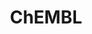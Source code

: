 ---
bigquery: https://console.cloud.google.com/bigquery?p=patents-public-data&d=ebi_chembl&page=dataset
citation: '"The ChEMBL database in 2017." Anna Gaulton, Anne Hersey, Michał Nowotka,
  A Patrícia Bento, Jon Chambers, David Mendez, Prudence Mutowo, Francis Atkinson,
  Louisa J Bellis, Elena Cibrián-Uhalte, Mark Davies, Nathan Dedman, Anneli Karlsson,
  María Paula Magariños, John P Overington, George Papadatos, Ines Smit, Andrew R
  Leach Nucleic acids Research (2017) 45 (Database Issue), D945-D954'
contributors: European Bioinformatics Institute
cost: None
description: ChEMBL Data is a manually curated database of small molecules used in
  drug discovery, including information about existing patented drugs.
documentation: 'schema: https://www.ebi.ac.uk/chembl/db_schema


  '
last_edit: 04/09/2022, 22:23:59
location: https://console.cloud.google.com/marketplace/product/google_patents_public_datasets/chembl
maintained_by: EMBL-EBI, an outstation of European Molecular Biology Laboratory
related_publications: '

  ChEMBL: towards direct deposition of bioassay data.


  Mendez D, Gaulton A, Bento AP, Chambers J, De Veij M, Félix E, Magariños MP, Mosquera
  JF, Mutowo P, Nowotka M, Gordillo-Marañón M, Hunter F, Junco L, Mugumbate G, Rodriguez-Lopez
  M, Atkinson F, Bosc N, Radoux CJ, Segura-Cabrera A, Hersey A, Leach AR.


  — Nucleic Acids Res. 2019; 47(D1):D930-D940. doi: 10.1093/nar/gky1075

  '
schema_fields:
- oral
- abstract
- withdrawn_year
- aidx
- irac_code
- level4
- src_compound_id
- parent_type
- ddd_id
- warning_year
- mutation
- strength
- authors
- assay_source
- assay_class_id
- text_value
- definition
- tid_fixed
- ddd_units
- drugind_id
- curation_comment
- level3_description
- withdrawn_reason
- co_stem_id
- mecref_id
- sitecomp_id
- enzyme_tid
- level1_description
- therapeutic_flag
- action_type
- component_id
- previous_company
- nda_type
- last_active
- hbd
- source
- withdrawn_flag
- potential_duplicate
- actsm_id
- smarts
- aspect
- published_value
- activity_count
- rtb
- prediction_method
- assay_subcellular_fraction
- usan_stem_id
- cell_source_organism
- standard_inchi
- confidence_score
- bao_endpoint
- assay_test_type
- approval_date
- src_id
- downgraded
- idx
- clo_id
- molregno
- last_page
- res_stem_id
- efo_id
- warnref_id
- published_relation
- parenteral
- name
- tbl
- tax_id
- assay_type
- published_units
- hbd_lipinski
- assay_organism
- delist_flag
- aromatic_rings
- confidence
- l3
- submission_date
- class_type
- atc_code
- hba
- relationship
- rgid
- mc_target_type
- enzyme_name
- entity_id
- component_synonym
- cell_id
- cx_logp
- max_phase
- comp_go_id
- pathway_key
- level3
- db_version
- level5
- standard_upper_value
- normal_range_max
- helm_notation
- doi
- assay_strain
- biocomp_id
- compound_key
- standard_inchi_key
- patent_no
- major_class
- frac_code
- predbind_id
- warning_country
- molsyn_id
- volume
- ref_id
- level4_description
- class_level
- version
- tissue_id
- activity_comment
- species_group_flag
- alert_name
- mc_target_name
- availability_type
- formulation_id
- natural_product
- standard_text_value
- ddd_comment
- source_domain_id
- compsyn_id
- selectivity_comment
- bto_id
- l8
- ddd_value
- target_desc
- journal
- mw_monoisotopic
- num_lipinski_ro5_violations
- standard_type
- isoform
- compd_id
- cx_most_apka
- molfile
- ref_type
- molecule_type
- standard_relation
- substrate_record_id
- metref_id
- mechanism_comment
- path
- site_residues
- qed_weighted
- black_box_warning
- site_id
- acd_logd
- applicant_full_name
- cell_name
- mc_target_accession
- first_page
- innovator_company
- cpd_str_alert_id
- mc_organism
- active_ingredient
- curated_by
- component_type
- sequence_md5sum
- ingredient
- indication_class
- warning_description
- company
- prod_pat_id
- l1
- short_name
- usan_stem_definition
- record_id
- indref_id
- job_id
- max_phase_for_ind
- le
- protclasssyn_id
- mol_atc_id
- topical
- ass_cls_map_id
- upper_value
- ddd_admr
- bei
- drug_product_flag
- irac_class_id
- acd_most_bpka
- mc_tax_id
- usan_substem
- comments
- parent_id
- met_conversion
- db_source
- heavy_atoms
- polymer_flag
- drug_substance_flag
- psa
- alogp
- canonical_smiles
- smid
- updated_on
- level2_description
- num_alerts
- assay_category
- first_approval
- assay_param_id
- withdrawn_class
- alert_set_id
- data_validity_comment
- disease_efficacy
- creation_date
- standard_units
- value
- syn_type
- orig_description
- units
- oc_id
- relationship_desc
- warning_id
- src_description
- parameter_type
- published_type
- src_assay_id
- l5
- l4
- sei
- parent_molregno
- usan_year
- homologue
- structure_type
- frac_class_id
- hba_lipinski
- label
- hrac_code
- status
- pref_name
- protein_class_synonym
- ap_id
- inorganic_flag
- l2
- patent_use_code
- pchembl_value
- mw_freebase
- normal_range_min
- synonyms
- standard_flag
- cell_description
- assay_cell_type
- targcomp_id
- stem_class
- country
- description
- doc_type
- metabolite_record_id
- uo_units
- targrel_id
- annotation
- ref_url
- related_tid
- cx_most_bpka
- warning_type
- l6
- relationship_type
- level1
- chebi_par_id
- qudt_units
- ridx
- drug_record_id
- go_id
- mec_id
- accession
- issue
- dosed_ingredient
- bao_id
- uberon_id
- protein_class_desc
- pubmed_id
- lle
- domain_id
- research_stem
- chembl_id
- target_type
- full_mwt
- domain_name
- efo_term
- as_id
- cell_ontology_id
- cidx
- product_id
- sequence
- ad_type
- usan_stem
- cx_logd
- molecular_species
- domain_type
- compound_name
- variant_id
- acd_logp
- parent_go_id
- l7
- assay_desc
- protein_class_id
- active_molregno
- domain_description
- alert_id
- mesh_heading
- who_extra
- result_flag
- full_molformula
- route
- stem
- trade_name
- subgroup
- chirality
- standard_value
- toid
- hrac_class_id
- assay_tax_id
- type
- cl_lincs_id
- molecular_mechanism
- comp_class_id
- met_comment
- assay_id
- year
- std_act_id
- entity_type
- direct_interaction
- parameter_value
- patent_expire_date
- cellosaurus_id
- stat
- binding_site_comment
- mesh_id
- title
- activity_id
- src_short_name
- mol_irac_id
- withdrawn_country
- target_mapping
- set_name
- met_id
- dosage_form
- prodrug
- cell_source_tissue
- start_position
- log_id
- priority
- ro3_pass
- bao_format
- patent_id
- publication_number
- num_ro5_violations
- mechanism_of_action
- acd_most_apka
- who_name
- end_position
- cell_source_tax_id
- tid
- caloha_id
- first_in_class
- doc_id
- pathway_id
- level2
- site_name
- updated_by
- mol_frac_id
- mol_hrac_id
- warning_class
- relation
- assay_tissue
- organism
shortname: chembl
tags:
- biotechnology
- health
- chemical
- bioinformatics
- medical
terms_of_use: CC BY-SA 3.0
title: ChEMBL
uuid: e232a192-965c-4ec9-904c-155b6dfe56c5
---